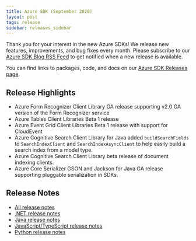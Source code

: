 ```yaml
---
title: Azure SDK (September 2020)
layout: post
tags: release
sidebar: releases_sidebar
---
```


Thank you for your interest in the new Azure SDKs! We release new features, improvements, and bug fixes every month. Please subscribe to our [Azure SDK Blog RSS Feed](https://devblogs.microsoft.com/azure-sdk/feed) to get notified when a new release is available.

You can find links to packages, code, and docs on our [Azure SDK Releases page](https://aka.ms/azsdk/releases).

## Release Highlights

* Azure Form Recognizer Client Library GA release supporting v2.0 GA version of the Form Recognizer service
* Azure Tables Client Libraries Beta 1 release
* Azure Event Grid Client Libraries Beta 1 release with support for CloudEvent
* Azure Cognitive Search Client Library for Java added `buildSearchFields` to `SearchIndexClient` and `SearchIndexAsyncClient` to help easily build a search index from a model type.
* Azure Cognitive Search Client Library beta release of document indexing clients.
* Azure Core Serializer GSON and Jackson for Java GA release supporting pluggable serialization in SDKs.

## Release Notes

* [All release notes](index.md)
* [.NET release notes](dotnet.md)
* [Java release notes](java.md)
* [JavaScript/TypeScript release notes](js.md)
* [Python release notes](python.md)
